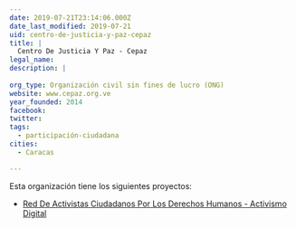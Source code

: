 ```yaml
---
date: 2019-07-21T23:14:06.000Z
date_last_modified: 2019-07-21
uid: centro-de-justicia-y-paz-cepaz
title: |
  Centro De Justicia Y Paz - Cepaz
legal_name: 
description: |
  
org_type: Organización civil sin fines de lucro (ONG)
website: www.cepaz.org.ve
year_founded: 2014
facebook: 
twitter: 
tags:
  - participación-ciudadana
cities: 
  - Caracas

---
```


Esta organización tiene los siguientes proyectos:

- [Red De Activistas Ciudadanos Por Los Derechos Humanos - Activismo Digital](/proyectos/red-de-activistas-ciudadanos-por-los-derechos-humanos-activismo-digital)
